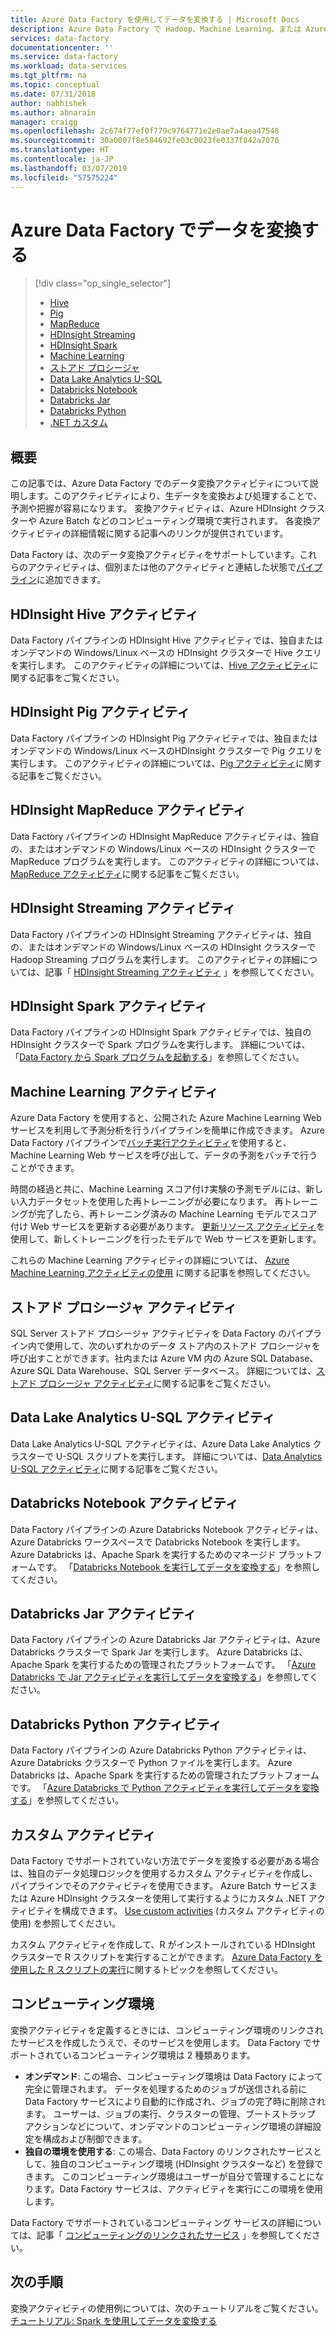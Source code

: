 ```yaml
---
title: Azure Data Factory を使用してデータを変換する | Microsoft Docs
description: Azure Data Factory で Hadoop、Machine Learning、または Azure Data Lake Analytics を使用してデータを変換または処理する方法について説明します。
services: data-factory
documentationcenter: ''
ms.service: data-factory
ms.workload: data-services
ms.tgt_pltfrm: na
ms.topic: conceptual
ms.date: 07/31/2018
author: nabhishek
ms.author: abnarain
manager: craigg
ms.openlocfilehash: 2c674f77ef0f779c9764771e2e0ae7a4aea47548
ms.sourcegitcommit: 30a0007f8e584692fe03c0023fe0337f842a7070
ms.translationtype: HT
ms.contentlocale: ja-JP
ms.lasthandoff: 03/07/2019
ms.locfileid: "57575224"
---
```

# <a name="transform-data-in-azure-data-factory"></a>Azure Data Factory でデータを変換する
> [!div class="op_single_selector"]
> * [Hive](transform-data-using-hadoop-hive.md)  
> * [Pig](transform-data-using-hadoop-pig.md)  
> * [MapReduce](transform-data-using-hadoop-map-reduce.md)  
> * [HDInsight Streaming](transform-data-using-hadoop-streaming.md)
> * [HDInsight Spark](transform-data-using-spark.md)
> * [Machine Learning](transform-data-using-machine-learning.md) 
> * [ストアド プロシージャ](transform-data-using-stored-procedure.md)
> * [Data Lake Analytics U-SQL](transform-data-using-data-lake-analytics.md)
> * [Databricks Notebook](transform-data-databricks-notebook.md)
> * [Databricks Jar](transform-data-databricks-jar.md)
> * [Databricks Python](transform-data-databricks-python.md)
> * [.NET カスタム](transform-data-using-dotnet-custom-activity.md)

## <a name="overview"></a>概要
この記事では、Azure Data Factory でのデータ変換アクティビティについて説明します。このアクティビティにより、生データを変換および処理することで、予測や把握が容易になります。 変換アクティビティは、Azure HDInsight クラスターや Azure Batch などのコンピューティング環境で実行されます。 各変換アクティビティの詳細情報に関する記事へのリンクが提供されています。

Data Factory は、次のデータ変換アクティビティをサポートしています。これらのアクティビティは、個別または他のアクティビティと連結した状態で[パイプライン](concepts-pipelines-activities.md)に追加できます。

## <a name="hdinsight-hive-activity"></a>HDInsight Hive アクティビティ
Data Factory パイプラインの HDInsight Hive アクティビティでは、独自またはオンデマンドの Windows/Linux ベースの HDInsight クラスターで Hive クエリを実行します。 このアクティビティの詳細については、[Hive アクティビティ](transform-data-using-hadoop-hive.md)に関する記事をご覧ください。 

## <a name="hdinsight-pig-activity"></a>HDInsight Pig アクティビティ
Data Factory パイプラインの HDInsight Pig アクティビティでは、独自またはオンデマンドの Windows/Linux ベースのHDInsight クラスターで Pig クエリを実行します。 このアクティビティの詳細については、[Pig アクティビティ](transform-data-using-hadoop-pig.md)に関する記事をご覧ください。 

## <a name="hdinsight-mapreduce-activity"></a>HDInsight MapReduce アクティビティ
Data Factory パイプラインの HDInsight MapReduce アクティビティは、独自の、またはオンデマンドの Windows/Linux ベースの HDInsight クラスターで MapReduce プログラムを実行します。 このアクティビティの詳細については、[MapReduce アクティビティ](transform-data-using-hadoop-map-reduce.md)に関する記事をご覧ください。

## <a name="hdinsight-streaming-activity"></a>HDInsight Streaming アクティビティ
Data Factory パイプラインの HDInsight Streaming アクティビティは、独自の、またはオンデマンドの Windows/Linux ベースの HDInsight クラスターで Hadoop Streaming プログラムを実行します。 このアクティビティの詳細については、記事「 [HDInsight Streaming アクティビティ](transform-data-using-hadoop-streaming.md) 」を参照してください。

## <a name="hdinsight-spark-activity"></a>HDInsight Spark アクティビティ
Data Factory パイプラインの HDInsight Spark アクティビティでは、独自の HDInsight クラスターで Spark プログラムを実行します。 詳細については、「[Data Factory から Spark プログラムを起動する](transform-data-using-spark.md)」を参照してください。 

## <a name="machine-learning-activities"></a>Machine Learning アクティビティ
Azure Data Factory を使用すると、公開された Azure Machine Learning Web サービスを利用して予測分析を行うパイプラインを簡単に作成できます。 Azure Data Factory パイプラインで[バッチ実行アクティビティ](transform-data-using-machine-learning.md)を使用すると、Machine Learning Web サービスを呼び出して、データの予測をバッチで行うことができます。

時間の経過と共に、Machine Learning スコア付け実験の予測モデルには、新しい入力データセットを使用した再トレーニングが必要になります。 再トレーニングが完了したら、再トレーニング済みの Machine Learning モデルでスコア付け Web サービスを更新する必要があります。 [更新リソース アクティビティ](update-machine-learning-models.md)を使用して、新しくトレーニングを行ったモデルで Web サービスを更新します。  

これらの Machine Learning アクティビティの詳細については、 [Azure Machine Learning アクティビティの使用](transform-data-using-machine-learning.md) に関する記事を参照してください。 

## <a name="stored-procedure-activity"></a>ストアド プロシージャ アクティビティ
SQL Server ストアド プロシージャ アクティビティを Data Factory のパイプライン内で使用して、次のいずれかのデータ ストア内のストアド プロシージャを呼び出すことができます。社内または Azure VM 内の Azure SQL Database、Azure SQL Data Warehouse、SQL Server データベース。 詳細については、[ストアド プロシージャ アクティビティ](transform-data-using-stored-procedure.md)に関する記事をご覧ください。  

## <a name="data-lake-analytics-u-sql-activity"></a>Data Lake Analytics U-SQL アクティビティ
Data Lake Analytics U-SQL アクティビティは、Azure Data Lake Analytics クラスターで U-SQL スクリプトを実行します。 詳細については、[Data Analytics U-SQL アクティビティ](transform-data-using-data-lake-analytics.md)に関する記事をご覧ください。 

## <a name="databricks-notebook-activity"></a>Databricks Notebook アクティビティ

Data Factory パイプラインの Azure Databricks Notebook アクティビティは、Azure Databricks ワークスペースで Databricks Notebook を実行します。Azure Databricks は、Apache Spark を実行するためのマネージド プラットフォームです。 「[Databricks Notebook を実行してデータを変換する](transform-data-databricks-notebook.md)」を参照してください。

## <a name="databricks-jar-activity"></a>Databricks Jar アクティビティ

Data Factory パイプラインの Azure Databricks Jar アクティビティは、Azure Databricks クラスターで Spark Jar を実行します。 Azure Databricks は、Apache Spark を実行するための管理されたプラットフォームです。 「[Azure Databricks で Jar アクティビティを実行してデータを変換する](transform-data-databricks-jar.md)」を参照してください。

## <a name="databricks-python-activity"></a>Databricks Python アクティビティ

Data Factory パイプラインの Azure Databricks Python アクティビティは、Azure Databricks クラスターで Python ファイルを実行します。 Azure Databricks は、Apache Spark を実行するための管理されたプラットフォームです。 「[Azure Databricks で Python アクティビティを実行してデータを変換する](transform-data-databricks-python.md)」を参照してください。

## <a name="custom-activity"></a>カスタム アクティビティ
Data Factory でサポートされていない方法でデータを変換する必要がある場合は、独自のデータ処理ロジックを使用するカスタム アクティビティを作成し、パイプラインでそのアクティビティを使用できます。 Azure Batch サービスまたは Azure HDInsight クラスターを使用して実行するようにカスタム .NET アクティビティを構成できます。 [Use custom activities](transform-data-using-dotnet-custom-activity.md) (カスタム アクティビティの使用) を参照してください。 

カスタム アクティビティを作成して、R がインストールされている HDInsight クラスターで R スクリプトを実行することができます。 [Azure Data Factory を使用した R スクリプトの実行](https://github.com/Azure/Azure-DataFactory/tree/master/Samples/RunRScriptUsingADFSample)に関するトピックを参照してください。 

## <a name="compute-environments"></a>コンピューティング環境
変換アクティビティを定義するときには、コンピューティング環境のリンクされたサービスを作成したうえで、そのサービスを使用します。 Data Factory でサポートされているコンピューティング環境は 2 種類あります。 

- **オンデマンド**: この場合、コンピューティング環境は Data Factory によって完全に管理されます。 データを処理するためのジョブが送信される前に Data Factory サービスにより自動的に作成され、ジョブの完了時に削除されます。 ユーザーは、ジョブの実行、クラスターの管理、ブートストラップ アクションなどについて、オンデマンドのコンピューティング環境の詳細設定を構成および制御できます。 
- **独自の環境を使用する**: この場合、Data Factory のリンクされたサービスとして、独自のコンピューティング環境 (HDInsight クラスターなど) を登録できます。 このコンピューティング環境はユーザーが自分で管理することになります。Data Factory サービスは、アクティビティを実行にこの環境を使用します。 

Data Factory でサポートされているコンピューティング サービスの詳細については、記事「 [コンピューティングのリンクされたサービス](compute-linked-services.md) 」を参照してください。 

## <a name="next-steps"></a>次の手順
変換アクティビティの使用例については、次のチュートリアルをご覧ください。[チュートリアル: Spark を使用してデータを変換する](tutorial-transform-data-spark-powershell.md)
